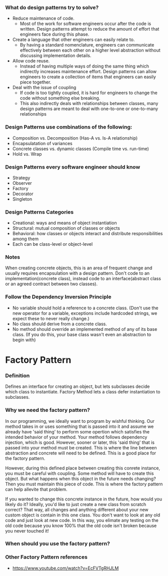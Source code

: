 ### What do design patterns try to solve?
- Reduce maintenance of code.
  - Most of the work for software engineers occur after the code is written. Design patterns attempt to reduce the amount of effort that engineers face during this phase.
- Create a language that other engineers can easily relate to.
  - By having a standard nomenclature, engineers can communicate effectively between each other on a higher level abstraction without discussing implementation details.
- Allow code reuse.
  - Instead of having multiple ways of doing the same thing which indirectly increases maintenance effort. Design patterns can allow engineers to create a collection of items that engineers can easily piece together.
- Deal with the issue of coupling
  - If code is too tightly coupled, it is hard for engineers to change the code without something else breaking.
  - This also indirectly deals with relationships between classes, many design patterns are meant to deal with one-to-one or one-to-many relationships

### Design Patterns use combinations of the following:
* Composition vs. Decomposition (Has-A vs. Is-A relationship)
* Encapsulatation of variances
* Concrete classes vs. dynamic classes (Compile time vs. run-time)
* Hold vs. Wrap

### Design Patterns every software engineer should know
* Strategy
* Observer
* Factory
* Decorator
* Singleton

### Design Patterns Categories
* Creational: ways and means of object instantiation
* Structural: mutual composition of classes or objects
* Behavioral: how classes or objects interact and distribute responsibilities among them
* Each can be class-level or object-level

### Notes
When creating concrete objects, this is an area of frequent change and usually requires encapsulation with a design pattern.
Don't code to an implementation(concrete class), instead code to an interface(abstract class or an agreed contract between two classes).

### Follow the Dependency Inversion Principle
* No variable should hold a reference to a concrete class. (Don't use the new operator for a variable, exceptions include hardcoded strings, we expect these to never really change.)
* No class should derive from a concrete class.
* No method should override an implemented method of any of its base class. (If you do this, your base class wasn't even an abstraction to begin with)

# Factory Pattern
### Definition
Defines an interface for creating an object, but lets subclasses decide which class to instantiate. Factory Method lets a class defer instantiation to subclasses.

### Why we need the factory pattern?
In our programming, we ideally want to program by wishful thinking. Our method takes in or uses something that is passed into it and assume we already have 'said thing' to perform some opertion which satisfies the intended behavior of your method. Your method follows dependency injection, which is good. However, sooner or later, this 'said thing' that is passed into your method must be created. This is where the line between abstraction and concrete will need to be defined. This is a good place for the factory pattern.

However, during this defined place between creating this conrete instance, you must be careful with coupling. Some method will have to create this object. But what happens when this object in the future needs changing? Then you must maintain this piece of code. This is where the factory pattern can help allevite that problem.

If you wanted to change this concrete instance in the future, how would you likely do it? Ideally, you'd like to just create a new class from scratch correct? That way, all changes and anything different about your new custom object is contain in this one class. You don't want to look at any old code and just look at new code. In this way, you elimate any testing on the old code because you know 100% that the old code isn't broken because you never touched it!

### When should you use the factory pattern?

### Other Factory Pattern references
* https://www.youtube.com/watch?v=EcFVTgRHJLM
